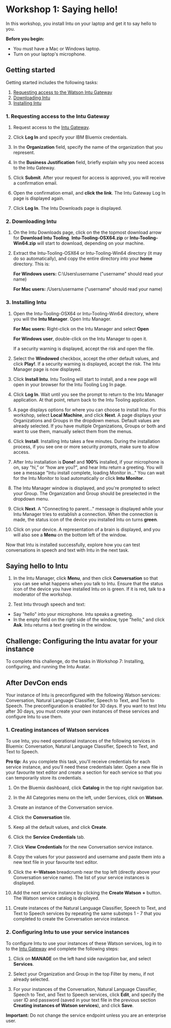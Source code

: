 # Workshop 1: Saying hello!

In this workshop, you install Intu on your laptop and get it to say hello to you.

**Before you begin:** 

* You must have a Mac or Windows laptop.
* Turn on your laptop's microphone.

## Getting started

Getting started includes the following tasks:

1. [Requesting access to the Watson Intu Gateway](#requesting-access-to-the-watson-intu-gateway)
2. [Downloading Intu](#downloading-intu)
3. [Installing Intu](#installing-intu)

### 1. Requesting access to the Intu Gateway

1. Request access to the [Intu Gateway](https://rg-gateway.mybluemix.net/).

2. Click **Log In** and specify your IBM Bluemix credentials.
3. In the **Organization** field, specify the name of the organization that you represent.
4. In the **Business Justification** field, briefly explain why you need access to the Intu Gateway.
5. Click **Submit**. After your request for access is approved, you will receive a confirmation email.
6. Open the confirmation email, and **click the link**. The Intu Gateway Log In page is displayed again.
7. Click **Log In**. The Intu Downloads page is displayed.

### 2. Downloading Intu

1. On the Intu Downloads page, click on the the topmost download arrow for **Download Intu Tooling**. **Intu-Tooling-OSX64.zip** or **Intu-Tooling-Win64.zip** will start to download, depending on your machine.

2. Extract the Intu-Tooling-OSX64 or Intu-Tooling-Win64 directory (it may do so automatically), and copy the entire directory into your **home** directory. This is:


	**For Windows users:** C:\Users\username ("username" should read your name)
	
	**For Mac users:**
	 /Users/username ("username" should read your name) 


### 3. Installing Intu

1. Open the Intu-Tooling-OSX64 or Intu-Tooling-Win64 directory, where you will the **Intu Manager**. Open Intu Manager.
	
	**For Mac users:** Right-click on the Intu Manager and select **Open**
	
	**For Windows user**, double-click on the Intu Manager to open it. 
	
	If a security warning is displayed, accept the risk and open the file.
2. Select the **Windowed** checkbox, accept the other default values, and click **Play!**. If a security warning is displayed, accept the risk. The Intu Manager page is now displayed. 
3. Click **Install Intu**. Intu Tooling will start to install, and a new page will open in your browser for the Intu Tooling Log In page.
4. Click **Log In**. Wait until you see the prompt to return to the Intu Manager application. At that point, return back to the Intu Tooling application.
5. A page displays options for where you can choose to install Intu. For this workshop, select **Local Machine**, and click **Next**. A page displays your Organizations and Groups in the dropdown menus. Default values are already selected. If you have multiple Organizations, Groups or both and want to use them, manually select them from the menus.
6. Click **Install**. Installing Intu takes a few minutes. During the installation process, if you see one or more security prompts, make sure to allow access.

7. After Intu installation is **Done!** and **100%** installed, if your microphone is on, say "hi,” or “how are you?", and hear Intu return a greeting. You will see a message "Intu install complete, loading Monitor in..." You can wait for the Intu Monitor to load automatically or click **Intu Monitor**.

8.	The Intu Manager window is displayed, and you're prompted to select your Group. The Organization and Group should be preselected in the dropdown menu. 

3. Click **Next**. A "Connecting to parent..." message is displayed while your Intu Manager tries to establish a connection. When the connection is made, the status icon of the device you installed Intu on turns **green**. 
4. Click on your device. A representation of a brain is displayed, and you will also see a **Menu** on the bottom left of the window.

Now that Intu is installed successfully, explore how you can test conversations in speech and text with Intu in the next task.

## Saying hello to Intu

1. In the Intu Manager, click **Menu**, and then click **Conversation** so that you can see what happens when you talk to Intu. Ensure that the status icon of the device you have installed Intu on is green. If it is red, talk to a moderator of the workshop.

2. Test Intu through speech and text:
 * Say "hello" into your microphone. Intu speaks a greeting.
 * In the empty field on the right side of the window, type "hello," and click **Ask**. Intu returns a text greeting in the window.

## Challenge: Configuring the Intu avatar for your instance

To complete this challenge, do the tasks in Workshop 7: Installing, configuring, and running the Intu Avatar.
  
## After DevCon ends
Your instance of Intu is preconfigured with the following Watson services: Conversation, Natural Language Classifier, Speech to Text, and Text to Speech. The preconfiguration is enabled for 30 days. If you want to test Intu after 30 days, you must create your own instances of these services and configure Intu to use them.

### 1. Creating instances of Watson services
To use Intu, you need operational instances of the following services in Bluemix: Conversation, Natural Language Classifier, Speech to Text, and Text to Speech.

**Pro tip:** As you complete this task, you'll receive credentials for each service instance, and you'll need these credentials later. Open a new file in your favourite text editor and create a section for each service so that you can temporarily store its credentials.

1. On the Bluemix dashboard, click **Catalog** in the top right navigation bar.

2. In the All Categories menu on the left, under Services, click on **Watson**.
3. Create an instance of the Conversation service.
  1. Click the **Conversation** tile.
  2. Keep all the default values, and click **Create**.
  3. Click the **Service Credentials** tab.
  4. Click **View Credentials** for the new Conversation service instance.
  5. Copy the values for your password and username and paste them into a new text file in your favourite text editor.
  6. Click the **<--Watson** breadcrumb near the top left (directly above your Conversation service name). The list of your service instances is displayed.
  7. Add the next service instance by clicking the **Create Watson** **+** button. The Watson service catalog is displayed.
4. Create instances of the Natural Language Classifier, Speech to Text, and Text to Speech services by repeating the same substeps 1 - 7 that you completed to create the Conversation service instance.


### 2. Configuring Intu to use your service instances

To configure Intu to use your instances of these Watson services, log in to to the [Intu Gateway](https://rg-gateway.mybluemix.net/) and complete the following steps:

1. Click on **MANAGE** on the left hand side navigation bar, and select **Services**. 

2. Select your Organization and Group in the top Filter by menu, if not already selected.
3. For your instances of the Conversation, Natural Language Classifier, Speech to Text, and Text to Speech services, click **Edit**, and specify the user ID and password (saved in your text file in the previous section **Creating instances of Watson services**), and click **Save**.

**Important:** Do not change the service endpoint unless you are an enterprise user.
